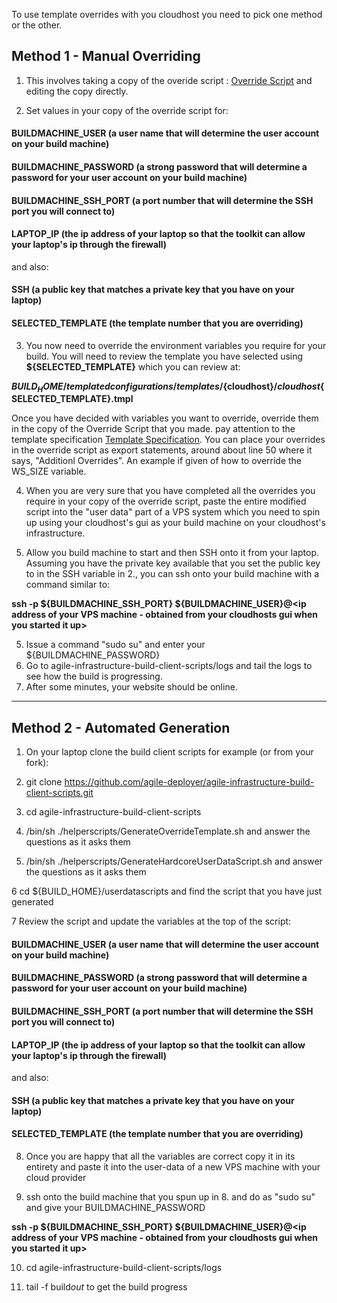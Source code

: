 To use template overrides with you cloudhost you need to pick one method or the other.

## Method 1 - Manual Overriding

1. This involves taking a copy of the overide script : [Override Script](https://github.com/agile-deployer/agile-infrastructure-build-client-scripts/blob/master/templatedconfigurations/templateoverrides/OverrideScript.sh)  and editing the copy directly.

2. Set values in your copy of the override script for:

#### BUILDMACHINE_USER  (a user name that will determine the user account on your build machine)
#### BUILDMACHINE_PASSWORD  (a strong password that will determine a password for your user account on your build machine)
#### BUILDMACHINE_SSH_PORT  (a port number that will determine the SSH port you will connect to)
#### LAPTOP_IP    (the ip address of your laptop so that the toolkit can allow your laptop's ip through the firewall)

and also:  

#### SSH  (a public key that matches a private key that you have on your laptop)
#### SELECTED_TEMPLATE  (the template number that you are overriding) 

3. You now need to override the environment variables you require for your build. You will need to review the template you have selected using **${SELECTED_TEMPLATE}** which you can review at: 

**${BUILD_HOME}/templatedconfigurations/templates/${cloudhost}/${cloudhost}${SELECTED_TEMPLATE}.tmpl**

Once you have decided with variables you want to override, override them in the copy of the Override Script that you made. pay attention to the template specification [Template Specification](https://github.com/agile-deployer/agile-infrastructure-build-client-scripts/blob/master/templatedconfigurations/specification.md). You can place your overrides in the override script as export statements, around about line 50 where it says, "Additionl Overrides". An example if given of how to override the WS_SIZE variable. 

4. When you are very sure that you have completed all the overrides you require in your copy of the override script, paste the entire modified script into the "user data" part of a VPS system which you need to  spin up using your cloudhost's gui as your build machine on your cloudhost's infrastructure.

5. Allow you build machine to start and then SSH onto it from your laptop. Assuming you have the private key available that you set the public key to in the SSH variable in 2., you can ssh onto your build machine with a command similar to:

**ssh -p ${BUILDMACHINE_SSH_PORT} ${BUILDMACHINE_USER}@<ip address of your VPS machine - obtained from your cloudhosts gui when you started it up>**

5. Issue a command "sudo su" and enter your ${BUILDMACHINE_PASSWORD}
5. Go to agile-infrastructure-build-client-scripts/logs and tail the logs to see how the build is progressing. 
6. After some minutes, your website should be online.
  
  -----------------------------------

## Method 2 - Automated Generation

1. On your laptop clone the build client scripts for example (or from your fork):

2. git clone https://github.com/agile-deployer/agile-infrastructure-build-client-scripts.git

3. cd agile-infrastructure-build-client-scripts

4. /bin/sh ./helperscripts/GenerateOverrideTemplate.sh and answer the questions as it asks them

5. /bin/sh ./helperscripts/GenerateHardcoreUserDataScript.sh and answer the questions as it asks them

6 cd ${BUILD_HOME}/userdatascripts and find the script that you have just generated

7 Review the script and update the variables at the top of the script:

#### BUILDMACHINE_USER  (a user name that will determine the user account on your build machine)
#### BUILDMACHINE_PASSWORD  (a strong password that will determine a password for your user account on your build machine)
#### BUILDMACHINE_SSH_PORT  (a port number that will determine the SSH port you will connect to)
#### LAPTOP_IP    (the ip address of your laptop so that the toolkit can allow your laptop's ip through the firewall)

and also:  

#### SSH  (a public key that matches a private key that you have on your laptop)
#### SELECTED_TEMPLATE  (the template number that you are overriding) 

8. Once you are happy that all the variables are correct copy it in its entirety and paste it into the user-data of a new VPS machine with your cloud provider

9. ssh onto the build machine that you spun up in 8. and do as "sudo su" and give your BUILDMACHINE_PASSWORD
  
 **ssh -p ${BUILDMACHINE_SSH_PORT} ${BUILDMACHINE_USER}@<ip address of your VPS machine - obtained from your cloudhosts gui when you started it up>**


10. cd agile-infrastructure-build-client-scripts/logs

11. tail -f build*out* to get the build progress
